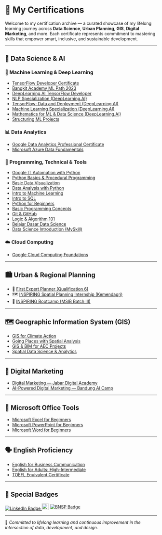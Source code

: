 # 📜 My Certifications

Welcome to my certification archive — a curated showcase of my lifelong learning journey across **Data Science**, **Urban Planning**, **GIS**, **Digital Marketing**, and more. Each certificate represents commitment to mastering skills that empower smart, inclusive, and sustainable development.

---

## 🚀 Data Science & AI

### 🧠 Machine Learning & Deep Learning
- [TensorFlow Developer Certificate](https://www.credential.net/4fb297c2-e92b-4618-b966-cf7d3ade9e99)
- [Bangkit Academy ML Path 2023](https://drive.google.com/file/d/1WDPBGmuGGMhFINdQpwHKywcVhq4-3Q1i/view)
- [DeepLearning.AI TensorFlow Developer](https://coursera.org/share/08f3a364c0e6f0f1be3dc5bb27979431)
- [NLP Specialization (DeepLearning.AI)](https://coursera.org/share/b8f8276735d752d02cf2b9be510035e8)
- [TensorFlow: Data and Deployment (DeepLearning.AI)](https://coursera.org/share/fc02e07f79f1f8b6ae17f7ad2e08e443)
- [Machine Learning Specialization (DeepLearning.AI)](https://coursera.org/share/53267bb5104872981f99cd96ed18e2b1)
- [Mathematics for ML & Data Science (DeepLearning.AI)](https://coursera.org/share/90ff117a3788ce90cab1d9cadc7b4cf8)
- [Structuring ML Projects](https://coursera.org/share/cec8af255dd7a5f85f19147612c0753b)

### 📊 Data Analytics
- [Google Data Analytics Professional Certificate](https://www.credly.com/badges/e74c6176-643e-4b92-b8bf-6bd765f58be9/linked_in_profile)
- [Microsoft Azure Data Fundamentals](https://drive.google.com/file/d/1ec509yioW5joh1FYtCnxoDl8-HFRMQM2/view)

### 🧩 Programming, Technical & Tools
- [Google IT Automation with Python](https://www.credly.com/badges/0dfb5564-1d4a-4920-b7ab-f023814821ca/linked_in_profile)
- [Python Basics & Procedural Programming](https://www.dicoding.com/certificates/4EXGK3MDDZRL)
- [Basic Data Visualization](https://www.dicoding.com/certificates/1RXY1Q5GQPVM)
- [Data Analysis with Python](https://www.dicoding.com/certificates/QLZ9RWOGDP5D)
- [Intro to Machine Learning](https://www.dicoding.com/certificates/81P27EQQ8ZOY)
- [Intro to SQL](https://www.dicoding.com/certificates/EYX4Y411JZDL)
- [Python for Beginners](https://www.dicoding.com/certificates/0LZ0QKOONZ65)
- [Basic Programming Concepts](https://www.dicoding.com/certificates/JMZV9KRENPN9)
- [Git & GitHub](https://www.dicoding.com/certificates/1RXY6GGW3ZVM)
- [Logic & Algorithm 101](https://www.dicoding.com/certificates/2VX3JQJ6JPYQ)
- [Belajar Dasar Data Science](https://www.dicoding.com/certificates/07Z68D8MMXQR)
- [Data Science Introduction (MySkill)](https://storage.googleapis.com/myskill-v2-certificates/course-EqkLxI5BW4J8Dm2TetDZ/Nod6twOxO1YOz9TFPcBUZhsIZp92-WtBDAepumikSRNgeXgit.pdf)

### ☁️ Cloud Computing
- [Google Cloud Computing Foundations](https://www.cloudskillsboost.google/public_profiles/e80f06c3-1b9d-4b3d-b2d0-04be29ef93f8)

---

## 🏙 Urban & Regional Planning

- 🧭 [First Expert Planner (Qualification 6)](https://drive.google.com/file/d/1R2lO3_R0ywXyjEz3BT38wcykb7TC8ArX/view)
- 🗺 [INSPIRING Spatial Planning Internship (Kemendagri)](https://drive.google.com/file/d/1Y_GZ0-PTF1Em-1G0Me7amAUofLI04ljG/view?usp=sharing)
- 🚀 [INSPIRING Bootcamp (MSIB Batch III)](https://drive.google.com/file/d/1my331ph87qbQYAxD-x2h4l_2Voyf5CMy/view?usp=sharing)

---

## 🗺 Geographic Information System (GIS)

- [GIS for Climate Action](https://www.esri.com/training/TrainingRecord/Certificate/rahadian_ms/65a9e3a6205bd152756c6aed/-420)
- [Going Places with Spatial Analysis](https://www.esri.com/training/TrainingRecord/Certificate/rahadian_ms/65a9e2f9205bd152756c4de9/-420)
- [GIS & BIM for AEC Projects](https://www.esri.com/training/TrainingRecord/Certificate/rahadian_ms/65a9e3bc205bd152756c6db8/-420)
- [Spatial Data Science & Analytics](https://www.esri.com/training/TrainingRecord/Certificate/RahadianMs/64e6e9a961188358f8582af3/-420)

---

## 📣 Digital Marketing

- [Digital Marketing — Jabar Digital Academy](https://sidebar.jabarprov.go.id/v/BDA2774D07)
- [AI-Powered Digital Marketing — Bandung AI Camp](https://sanbercode.com/certificate/em/dd48eb39-c54b-4077-a66c-1ba0b6c055e6)

---

## 🧰 Microsoft Office Tools

- [Microsoft Excel for Beginners](https://pijarmahir.id/sertifikat/hZvKAIlgbU)
- [Microsoft PowerPoint for Beginners](https://pijarmahir.id/sertifikat/mgHpoWqFDS)
- [Microsoft Word for Beginners](https://pijarmahir.id/sertifikat/JL4YM9IFye)

---

## 🗣 English Proficiency

- [English for Business Communication](https://drive.google.com/file/d/19VXbD1DpbsbWOYjpjbH0Io6U5Tndfjk_/view?usp=sharing)
- [English for Adults: High-Intermediate](https://drive.google.com/file/d/19VXbD1DpbsbWOYjpjbH0Io6U5Tndfjk_/view?usp=sharing)
- [TOEFL Equivalent Certificate](https://drive.google.com/file/d/1-ysi8tERNm1YmfBP27h5t7yHy1OL7dwG/view?usp=sharing)

---

## 🏅 Special Badges

<a href="https://www.linkedin.com/in/rahadianms" target="_blank">
  <img src="https://img.shields.io/badge/-Rahadian%20Muhammad%20Sutandar-blue?style=for-the-badge&logo=linkedin" alt="LinkedIn Badge"/>
</a>

<a href="https://www.bnsponline.or.id/" target="_blank" style="display: inline-flex; align-items: center;">
  <img src="https://i0.wp.com/www.hpi.or.id/wp-content/uploads/2021/08/Logo-BNSP.png?fit=500%2C500&ssl=1" width="22" height="22" alt="BNSP" style="margin-right: 6px;"/>
  <img src="https://img.shields.io/badge/-🧭%20BNSP%20First%20Expert%20Planner-orange?style=for-the-badge" alt="BNSP Badge"/>
</a>

---

🎯 *Committed to lifelong learning and continuous improvement in the intersection of data, development, and design.*

